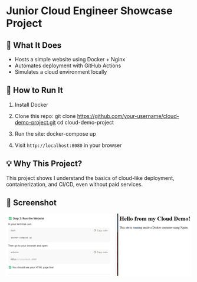 # Junior Cloud Engineer Showcase Project

## 🔧 What It Does
- Hosts a simple website using Docker + Nginx
- Automates deployment with GitHub Actions
- Simulates a cloud environment locally

## 🧪 How to Run It
1. Install Docker

2. Clone this repo:
git clone https://github.com/your-username/cloud-demo-project.git
cd cloud-demo-project

3. Run the site:
docker-compose up

4. Visit `http://localhost:8080` in your browser

## 💡 Why This Project?
This project shows I understand the basics of cloud-like deployment, containerization, and CI/CD, even without paid services.

## 📸 Screenshot
![Site Screenshot](test-site-proof.png)

